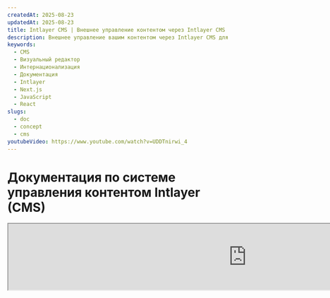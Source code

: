 ```yaml
---
createdAt: 2025-08-23
updatedAt: 2025-08-23
title: Intlayer CMS | Внешнее управление контентом через Intlayer CMS
description: Внешнее управление вашим контентом через Intlayer CMS для делегирования управления контентом вашей команде.
keywords:
  - CMS
  - Визуальный редактор
  - Интернационализация
  - Документация
  - Intlayer
  - Next.js
  - JavaScript
  - React
slugs:
  - doc
  - concept
  - cms
youtubeVideo: https://www.youtube.com/watch?v=UDDTnirwi_4
---
```


# Документация по системе управления контентом Intlayer (CMS)

<iframe title="Визуальный редактор + CMS для вашего веб-приложения: объяснение Intlayer" class="m-auto aspect-[16/9] w-full overflow-hidden rounded-lg border-0" allow="autoplay; gyroscope;" loading="lazy" width="1080" height="auto" src="https://www.youtube.com/embed/UDDTnirwi_4?autoplay=0&amp;origin=http://intlayer.org&amp;controls=0&amp;rel=1"/>

Intlayer CMS — это приложение, которое позволяет вам вынести контент проекта Intlayer во внешнее управление.

Для этого Intlayer вводит концепцию «удалённых словарей».

![Интерфейс Intlayer CMS](https://github.com/aymericzip/intlayer/blob/main/docs/assets/CMS.png)

## Понимание удалённых словарей

Intlayer различает «локальные» и «удалённые» словари.

- «Локальный» словарь — это словарь, который объявлен в вашем проекте Intlayer. Например, файл объявления кнопки или ваша навигационная панель. Вынесение такого контента во внешнее управление не имеет смысла, так как этот контент не предполагается часто менять.

- «Удалённый» словарь — это словарь, который управляется через Intlayer CMS. Это может быть полезно, чтобы ваша команда могла управлять контентом непосредственно на вашем сайте, а также для использования функций A/B тестирования и автоматической SEO-оптимизации.

## Визуальный редактор против CMS

Редактор [Intlayer Visual](https://github.com/aymericzip/intlayer/blob/main/docs/docs/ru/intlayer_visual_editor.md) — это инструмент, который позволяет управлять вашим контентом в визуальном редакторе для локальных словарей. После внесения изменений контент будет заменён в кодовой базе. Это означает, что приложение будет пересобрано, и страница перезагрузится для отображения нового контента.

В отличие от этого, Intlayer CMS — это инструмент, который позволяет управлять вашим контентом в визуальном редакторе для удалённых словарей. После внесения изменений контент **не** повлияет на вашу кодовую базу. И сайт автоматически отобразит изменённый контент.

## Интеграция

Для получения более подробной информации о том, как установить пакет, смотрите соответствующий раздел ниже:

### Интеграция с Next.js

Для интеграции с Next.js обратитесь к [руководству по настройке](https://github.com/aymericzip/intlayer/blob/main/docs/docs/ru/intlayer_with_nextjs_15.md).

### Интеграция с Create React App

Для интеграции с Create React App обратитесь к [руководству по настройке](https://github.com/aymericzip/intlayer/blob/main/docs/docs/ru/intlayer_with_create_react_app.md).

### Интеграция с Vite + React

Для интеграции с Vite + React обратитесь к [руководству по настройке](https://github.com/aymericzip/intlayer/blob/main/docs/docs/ru/intlayer_with_vite+react.md).

## Конфигурация

В вашем конфигурационном файле Intlayer вы можете настроить параметры CMS:

```typescript fileName="intlayer.config.ts" codeFormat="typescript"
import type { IntlayerConfig } from "intlayer";

const config: IntlayerConfig = {
  // ... другие настройки конфигурации
  editor: {
    /**
     * Обязательно
     *
     * URL приложения.
     * Это URL, на который нацелен визуальный редактор.
     */
    applicationURL: process.env.INTLAYER_APPLICATION_URL,

    /**
     * Обязательно
     *
     * Для включения редактора требуются client ID и client secret.
     * Они позволяют идентифицировать пользователя, который редактирует контент.
     * Их можно получить, создав нового клиента в Intlayer Dashboard - Projects (https://intlayer.org/dashboard/projects).
     * clientId: process.env.INTLAYER_CLIENT_ID,
     * clientSecret: process.env.INTLAYER_CLIENT_SECRET,
     */
    clientId: process.env.INTLAYER_CLIENT_ID,
    clientSecret: process.env.INTLAYER_CLIENT_SECRET,

    /**
     * Необязательно
     *
     * В случае самостоятельного размещения Intlayer CMS, вы можете указать URL CMS.
     *
     * URL Intlayer CMS.
     * По умолчанию установлен https://intlayer.org
     */
    cmsURL: process.env.INTLAYER_CMS_URL,

    /**
     * Необязательно
     *
     * В случае самостоятельного размещения Intlayer CMS, вы можете указать URL бэкенда.
     *
     * URL Intlayer CMS.
     * По умолчанию установлен https://back.intlayer.org
     */
    backendURL: process.env.INTLAYER_BACKEND_URL,
  },
};

export default config;
```

```javascript fileName="intlayer.config.mjs" codeFormat="esm"
/** @type {import('intlayer').IntlayerConfig} */
const config = {
  // ... другие настройки конфигурации
  editor: {
    /**
     * Обязательно
     *
     * URL приложения.
     * Это URL, на который нацелен визуальный редактор.
     */
    applicationURL: process.env.INTLAYER_APPLICATION_URL,

    /**
     * Обязательно
     *
     * Для включения редактора требуются client ID и client secret.
     * Они позволяют идентифицировать пользователя, который редактирует контент.
     * Их можно получить, создав нового клиента в Intlayer Dashboard - Projects (https://intlayer.org/dashboard/projects).
     * clientId: process.env.INTLAYER_CLIENT_ID,
     * clientSecret: process.env.INTLAYER_CLIENT_SECRET,
     */
    clientId: process.env.INTLAYER_CLIENT_ID,
    clientSecret: process.env.INTLAYER_CLIENT_SECRET,

    /**
     * Необязательно
     *
     * В случае самостоятельного размещения Intlayer CMS, вы можете указать URL CMS.
     *
     * URL Intlayer CMS.
     * По умолчанию установлен на https://intlayer.org
     */
    cmsURL: process.env.INTLAYER_CMS_URL,

    /**
     * Необязательно
     *
     * В случае самостоятельного хостинга Intlayer CMS, вы можете указать URL бэкенда.
     *
     * URL Intlayer CMS.
     * По умолчанию установлен на https://back.intlayer.org
     */
    backendURL: process.env.INTLAYER_BACKEND_URL,
  },
};

export default config;
```

```javascript fileName="intlayer.config.cjs" codeFormat="commonjs"
/** @type {import('intlayer').IntlayerConfig} */
const config = {
  // ... другие настройки конфигурации
  editor: {
    /**
     * Обязательно
     *
     * URL приложения.
     * Это URL, на который нацелен визуальный редактор.
     */
    applicationURL: process.env.INTLAYER_APPLICATION_URL,

    /**
     * Обязательно
     *
     * Для включения редактора требуются client ID и client secret.
     * Они позволяют идентифицировать пользователя, который редактирует контент.
     * Их можно получить, создав нового клиента в Intlayer Dashboard - Projects (https://intlayer.org/dashboard/projects).
     * clientId: process.env.INTLAYER_CLIENT_ID,
     * clientSecret: process.env.INTLAYER_CLIENT_SECRET,
     */
    clientId: process.env.INTLAYER_CLIENT_ID,
    clientSecret: process.env.INTLAYER_CLIENT_SECRET,

    /**
     * Необязательно
     *
     * В случае самостоятельного хостинга Intlayer CMS, вы можете указать URL CMS.
     *
     * URL Intlayer CMS.
     * По умолчанию установлен на https://intlayer.org
     */
    cmsURL: process.env.INTLAYER_CMS_URL,

    /**
     * Необязательно
     *
     * В случае самостоятельного хостинга Intlayer CMS, вы можете указать URL бэкенда.
     *
     * URL бэкенда Intlayer CMS.
     * По умолчанию установлен https://back.intlayer.org
     */
    backendURL: process.env.INTLAYER_BACKEND_URL,
  },
};

module.exports = config;
```

> Если у вас нет client ID и client secret, вы можете получить их, создав нового клиента в [Intlayer Dashboard - Projects](https://intlayer.org/dashboard/projects).

> Чтобы увидеть все доступные параметры, обратитесь к [документации по конфигурации](https://github.com/aymericzip/intlayer/blob/main/docs/docs/ru/configuration.md).

## Использование CMS

### Отправка вашей конфигурации

Для настройки Intlayer CMS вы можете использовать команды [intlayer CLI](https://github.com/aymericzip/intlayer/tree/main/docs/ru/intlayer_cli.md).

```bash
npx intlayer config push
```

> Если вы используете переменные окружения в вашем файле конфигурации `intlayer.config.ts`, вы можете указать нужное окружение с помощью аргумента `--env`:

```bash
npx intlayer config push --env production
```

Эта команда загружает вашу конфигурацию в Intlayer CMS.

### Отправка словаря

Чтобы преобразовать ваши локальные словари в удалённый словарь, вы можете использовать команды [intlayer CLI](https://github.com/aymericzip/intlayer/tree/main/docs/ru/intlayer_cli.md).

```bash
npx intlayer dictionary push -d my-first-dictionary-key
```

> Если вы используете переменные окружения в вашем файле конфигурации `intlayer.config.ts`, вы можете указать нужное окружение с помощью аргумента `--env`:

```bash
npx intlayer dictionary push -d my-first-dictionary-key --env production
```

Эта команда загружает ваши исходные словари контента, делая их доступными для асинхронного получения и редактирования через платформу Intlayer.

### Редактирование словаря

После этого вы сможете просматривать и управлять вашим словарём в [Intlayer CMS](https://intlayer.org/dashboard/content).

## Живая синхронизация

Живая синхронизация позволяет вашему приложению отражать изменения контента CMS в режиме реального времени. Пересборка или повторный деплой не требуются. Когда функция включена, обновления передаются на сервер живой синхронизации, который обновляет словари, используемые вашим приложением.

> Живая синхронизация требует постоянного подключения к серверу и доступна в тарифном плане enterprise.

Включите живую синхронизацию, обновив конфигурацию Intlayer:

```typescript fileName="intlayer.config.ts" codeFormat="typescript"
import type { IntlayerConfig } from "intlayer";

const config: IntlayerConfig = {
  // ... другие настройки конфигурации
  editor: {
    /**
     * Включает горячую перезагрузку конфигураций локалей при обнаружении изменений.
     * Например, когда словарь добавляется или обновляется, приложение обновляет
     * отображаемый на странице контент.
     *
     * Поскольку горячая перезагрузка требует постоянного подключения к серверу,
     * она доступна только для клиентов с тарифным планом `enterprise`.
     *
     * По умолчанию: false
     */
    liveSync: true,
  },
  build: {
    /**
     * Управляет способом импорта словарей:
     *
     * - "live": словари загружаются динамически с использованием Live Sync API.
     *   Заменяет useIntlayer на useDictionaryDynamic.
     *
     * Примечание: Режим live использует Live Sync API для загрузки словарей. Если вызов API
     * не удаётся, словари загружаются динамически.
     * Примечание: Режим live используется только для словарей с удалённым содержимым и флагом "live".
     * Другие используют динамический режим для повышения производительности.
     */
    importMode: "live",
  },
};

export default config;
```

```javascript fileName="intlayer.config.mjs" codeFormat="esm"
/** @type {import('intlayer').IntlayerConfig} */
const config = {
  // ... другие настройки конфигурации
  editor: {
    /**
     * Включает горячую перезагрузку конфигураций локалей при обнаружении изменений.
     * Например, когда словарь добавляется или обновляется, приложение обновляет
     * отображаемое на странице содержимое.
     *
     * Поскольку горячая перезагрузка требует постоянного соединения с сервером, она
     * доступна только для клиентов с планом `enterprise`.
     *
     * По умолчанию: false
     */
    liveSync: true,
  },
  build: {
    /**
     * Управляет способом импорта словарей:
     *
     * - "live": словари загружаются динамически с использованием Live Sync API.
     *   Заменяет useIntlayer на useDictionaryDynamic.
     *
     * Примечание: Режим live использует Live Sync API для загрузки словарей. Если вызов API
     * не удаётся, словари загружаются динамически.
     * Примечание: только словари с удалённым содержимым и флагом "live" используют режим live.
     * Другие используют динамический режим для повышения производительности.
     */
    importMode: "live",
  },
};

export default config;
```

```javascript fileName="intlayer.config.cjs" codeFormat="commonjs"
/** @type {import('intlayer').IntlayerConfig} */
const config = {
  // ... другие настройки конфигурации
  editor: {
    /**
     * Включает горячую перезагрузку конфигураций локалей при обнаружении изменений.
     * Например, когда словарь добавляется или обновляется, приложение обновляет
     * отображаемое на странице содержимое.
     *
     * Поскольку горячая перезагрузка требует постоянного соединения с сервером, она
     * доступна только для клиентов с планом `enterprise`.
     *
     * По умолчанию: false
     */
    liveSync: true,

    /**
     * Порт сервера Live Sync.
     *
     * По умолчанию: 4000
     */
    liveSyncPort: 4000,

    /**
     * URL сервера Live Sync.
     *
     * По умолчанию: http://localhost:{liveSyncPort}
     */
    liveSyncURL: "https://live.example.com",
  },
  build: {
    /**
     * Управляет способом импорта словарей:
     *
     * - "live": словари загружаются динамически с использованием Live Sync API.
     *   Заменяет useIntlayer на useDictionaryDynamic.
     *
     * Примечание: режим live использует Live Sync API для загрузки словарей. Если вызов API
     * не удаётся, словари импортируются динамически.
     * Примечание: только словари с удалённым содержимым и флагом "live" используют режим live.
     * Другие используют динамический режим для повышения производительности.
     */
    importMode: "live",
  },
};

module.exports = config;
```

Запустите сервер Live Sync, чтобы обернуть ваше приложение:

Пример с использованием Next.js:

```json5 fileName="package.json"
{
  "scripts": {
    // ... другие скрипты
    "build": "next build",
    "dev": "next dev",
    "start": "npx intlayer live --process 'next start'",
  },
}
```

Пример с использованием Vite:

```json5 fileName="package.json"
{
  "scripts": {
    // ... другие скрипты
    "build": "vite build",
    "dev": "vite dev",
    "start": "npx intlayer live --process 'vite start'",
  },
}
```

Сервер Live Sync оборачивает ваше приложение и автоматически применяет обновлённый контент по мере его поступления.

Чтобы получать уведомления об изменениях из CMS, сервер Live Sync поддерживает SSE-соединение с бэкендом. Когда контент в CMS изменяется, бэкенд пересылает обновление серверу Live Sync, который записывает новые словари. Ваше приложение отобразит обновление при следующей навигации или перезагрузке браузера — пересборка не требуется.

Блок-схема (CMS/Backend -> Live Sync Server -> Application Server -> Frontend):

![Схема логики Live Sync](https://github.com/aymericzip/intlayer/blob/main/docs/assets/live_sync_logic_schema.svg)

Как это работает:

![Схема потока Live Sync CMS/Backend/Live Sync Server/Application Server/Frontend](https://github.com/aymericzip/intlayer/blob/main/docs/assets/live_sync_flow_scema.svg)

### Рабочий процесс разработки (локально)

- В процессе разработки все удалённые словари загружаются при запуске приложения, чтобы вы могли быстро тестировать обновления.
- Чтобы протестировать Live Sync локально с Next.js, оберните ваш dev-сервер:

```json5 fileName="package.json"
{
  "scripts": {
    // ... другие скрипты
    "dev": "npx intlayer live --process 'next dev'",
    // "dev": "npx intlayer live --process 'vite dev'", // Для Vite
  },
}
```

Включите оптимизацию, чтобы Intlayer применял трансформации Live импорта во время разработки:

```typescript fileName="intlayer.config.ts" codeFormat="typescript"
import type { IntlayerConfig } from "intlayer";

const config: IntlayerConfig = {
  editor: {
    applicationURL: "http://localhost:5173",
    liveSyncURL: "http://localhost:4000",
    liveSync: true,
  },
  build: {
    optimize: true,
    importMode: "live",
  },
};

export default config;
```

```javascript fileName="intlayer.config.mjs" codeFormat="esm"
/** @type {import('intlayer').IntlayerConfig} */
// Конфигурация Intlayer для режима Live Sync
const config = {
  editor: {
    applicationURL: "http://localhost:5173", // URL приложения
    liveSyncURL: "http://localhost:4000", // URL сервера Live Sync
    liveSync: true, // Включение Live Sync
  },
  build: {
    optimize: true, // Включение оптимизации
    importMode: "live", // Режим импорта "live"
  },
};

export default config;
```

```javascript fileName="intlayer.config.cjs" codeFormat="commonjs"
/** @type {import('intlayer').IntlayerConfig} */
// Конфигурация Intlayer для режима Live Sync
const config = {
  editor: {
    applicationURL: "http://localhost:5173", // URL приложения
    liveSyncURL: "http://localhost:4000", // URL сервера Live Sync
    liveSync: true, // Включение Live Sync
  },
  build: {
    optimize: true, // Включение оптимизации
    importMode: "live", // Режим импорта "live"
  },
};

module.exports = config;
```

Эта настройка оборачивает ваш dev-сервер сервером Live Sync, загружает удалённые словари при запуске и транслирует обновления из CMS через SSE. Обновите страницу, чтобы увидеть изменения.

Примечания и ограничения:

- Добавьте источник live sync в политику безопасности вашего сайта (CSP). Убедитесь, что URL live sync разрешён в `connect-src` (и в `frame-ancestors`, если это актуально).
- Live Sync не работает со статическим выводом. Для Next.js страница должна быть динамической, чтобы получать обновления во время выполнения (например, используйте `generateStaticParams`, `generateMetadata`, `getServerSideProps` или `getStaticProps` соответствующим образом, чтобы избежать ограничений полностью статического вывода).
- В CMS у каждого словаря есть флаг `live`. Только словари с `live=true` загружаются через API live sync; остальные импортируются динамически и остаются неизменными во время выполнения.
- Флаг `live` оценивается для каждого словаря во время сборки. Если удалённый контент не был помечен как `live=true` во время сборки, необходимо выполнить повторную сборку, чтобы включить Live Sync для этого словаря.
- Сервер live sync должен иметь возможность записывать в `.intlayer`. В контейнерах убедитесь, что есть права на запись в `/.intlayer`.

## Отладка

Если вы столкнулись с проблемами в CMS, проверьте следующее:

- Приложение запущено.

- Конфигурация [`editor`](https://intlayer.org/doc/concept/configuration#editor-configuration) корректно настроена в вашем конфигурационном файле Intlayer.
  - Обязательные поля:
- URL приложения должен совпадать с тем, который вы указали в конфигурации редактора (`applicationURL`).
- URL CMS

- Убедитесь, что конфигурация проекта была отправлена в Intlayer CMS.

- Визуальный редактор использует iframe для отображения вашего сайта. Убедитесь, что политика безопасности контента (CSP) вашего сайта разрешает URL CMS в качестве `frame-ancestors` (по умолчанию 'https://intlayer.org'). Проверьте консоль редактора на наличие ошибок.

## История документации

| Версия | Дата       | Изменения                               |
| ------ | ---------- | --------------------------------------- |
| 6.0.1  | 2025-09-22 | Добавлена документация по live sync     |
| 6.0.0  | 2025-09-04 | Заменено поле `hotReload` на `liveSync` |
| 5.5.10 | 2025-06-29 | Инициализация истории                   |
